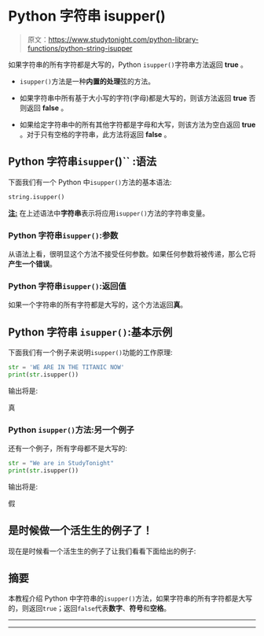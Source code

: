 # Python 字符串 isupper()

> 原文：<https://www.studytonight.com/python-library-functions/python-string-isupper>

如果字符串的所有字符都是大写的，Python `isupper()`字符串方法返回 **true** 。

*   `isupper()`方法是一种**内置的处理**弦的方法。

*   如果字符串中所有基于大小写的字符(字母)都是大写的，则该方法返回 **true** 否则返回 **false** 。

*   如果给定字符串中的所有其他字符都是字母和大写，则该方法为空白返回 **true** 。对于只有空格的字符串，此方法将返回 **false** 。

## Python 字符串`isupper`()`` :语法

下面我们有一个 Python 中`isupper()`方法的基本语法:

```py
string.isupper()
```

<u>**注:**</u> 在上述语法中**字符串**表示将应用`isupper()`方法的字符串变量。

### Python 字符串`isupper()`:参数

从语法上看，很明显这个方法不接受任何参数。如果任何参数将被传递，那么它将**产生一个错误**。

### Python 字符串`isupper()`:返回值

如果一个字符串的所有字符都是大写的，这个方法返回**真**。

## Python 字符串 `isupper()`:基本示例

下面我们有一个例子来说明`isupper()`功能的工作原理:

```py
str = 'WE ARE IN THE TITANIC NOW'
print(str.isupper())
```

输出将是:

真

### Python `isupper()`方法:另一个例子

还有一个例子，所有字母都不是大写的:

```py
str = "We are in StudyTonight"
print(str.isupper())
```

输出将是:

假

## 是时候做一个活生生的例子了！

现在是时候看一个活生生的例子了让我们看看下面给出的例子:

## 摘要

本教程介绍 Python 中字符串的`isupper()`方法，如果字符串的所有字符都是大写的，则返回`true`；返回`false`代表**数字**、**符号**和**空格**。

* * *

* * *